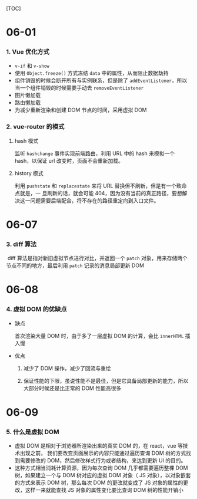 [TOC]

# 06-01

### 1. Vue 优化方式 

- `v-if` 和 `v-show`
- 使用 `Object.freeze()` 方式冻结 `data` 中的属性，从而阻止数据劫持
- 组件销毁的时候会断开所有与实例联系，但是除了 `addEventListener`，所以当一个组件销毁的时候需要手动去 `removeEventListener`
- 图片懒加载
- 路由懒加载
- 为减少重新渲染和创建 DOM 节点的时间，采用虚拟 DOM

### 2. vue-router 的模式 

1. hash 模式

   监听 `hashchange` 事件实现前端路由，利用 URL 中的 hash 来模拟一个 hash，以保证 url 改变时，页面不会重新加载。

2. history 模式

   利用 `pushstate` 和 `replacestate` 来将 URL 替换但不刷新，但是有一个致命点就是，一 旦刷新的话，就会可能 404，因为没有当前的真正路径，要想解决这一问题需要后端配合，将不存在的路径重定向到入口文件。



# 06-07

### 3. diff 算法

​		diff 算法是指对新旧虚拟节点进行对比，并返回一个 `patch` 对象，用来存储两个节点不同的地方，最后利用 `patch` 记录的消息局部更新 DOM



# 06-08

### 4. 虚拟 DOM 的优缺点

- 缺点

  首次渲染大量 DOM 时，由于多了一层虚拟 DOM 的计算，会比 `innerHTML` 插入慢 

- 优点

  1. 减少了 DOM 操作，减少了回流与重绘

  2. 保证性能的下限，虽说性能不是最佳，但是它具备局部更新的能力，所以大部分时候还是比正常的 DOM 性能高很多



# 06-09

### 5. 什么是虚拟 DOM

* 虚拟 DOM 是相对于浏览器所渲染出来的真实 DOM 的，在 react，vue 等技术出现之前， 我们要改变页面展示的内容只能通过遍历查询 DOM 树的方式找到需要修改的 DOM，然后修改样式行为或者结构，来达到更新 UI 的目的。 
* 这种方式相当消耗计算资源，因为每次查询 DOM 几乎都需要遍历整棵 DOM 树，如果建立一个与 DOM 树对应的虚拟 DOM 对象（ JS 对象），以对象嵌套的方式来表示 DOM 树，那么每次 DOM 的更改就变成了 JS 对象的属性的更改，这样一来就能查找 JS 对象的属性变化要比查询 DOM 树的性能开销小